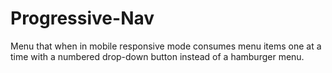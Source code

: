 # Progressive-Nav
Menu that when in mobile responsive mode consumes menu items one at a time with a numbered drop-down button instead of a hamburger menu.
